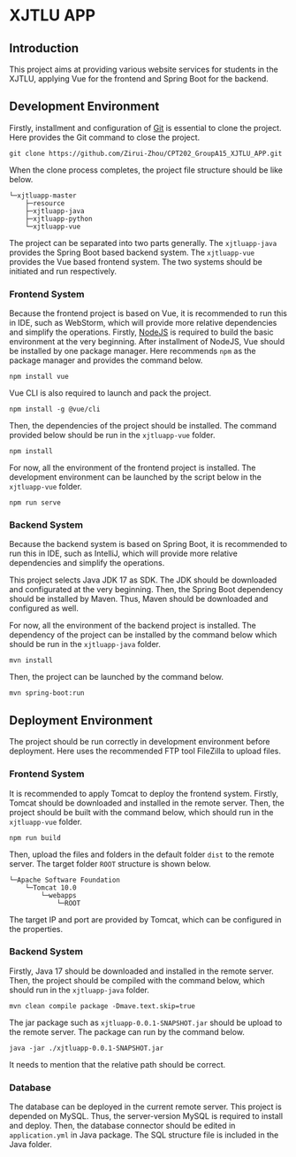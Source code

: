 # XJTLU APP

## Introduction

This project aims at providing various website services for students in the XJTLU, applying Vue for the frontend and Spring Boot for the backend.

## Development Environment

Firstly, installment and configuration of [Git](https://git-scm.com/) is essential to clone the project. Here provides the Git command to close the project.

```
git clone https://github.com/Zirui-Zhou/CPT202_GroupA15_XJTLU_APP.git
```

When the clone process completes, the project file structure should be like below.

```
└─xjtluapp-master
    ├─resource
    ├─xjtluapp-java
    ├─xjtluapp-python
    └─xjtluapp-vue
```

The project can be separated into two parts generally. The `xjtluapp-java` provides the Spring Boot based backend system. The `xjtluapp-vue` provides the Vue based frontend system. The two systems should be initiated and run respectively.

### Frontend System

Because the frontend project is based on Vue, it is recommended to run this in IDE, such as WebStorm, which will provide more relative dependencies and simplify the operations. Firstly, [NodeJS](https://nodejs.org/) is required to build the basic environment at the very beginning. After installment of NodeJS, Vue should be installed by one package manager. Here recommends `npm` as the package manager and provides the command below.

```
npm install vue
```

Vue CLI is also required to launch and pack the project.

```
npm install -g @vue/cli
```

Then, the dependencies of the project should be installed. The command provided below should be run in the `xjtluapp-vue` folder.

```
npm install
```

For now, all the environment of the frontend project is installed. The development environment can be launched by the script below in the `xjtluapp-vue` folder.

```
npm run serve
```

### Backend System

Because the backend system is based on Spring Boot, it is recommended to run this in IDE, such as IntelliJ, which will provide more relative dependencies and simplify the operations.

This project selects Java JDK 17 as SDK. The JDK should be downloaded and configurated at the very beginning. Then, the Spring Boot dependency should be installed by Maven. Thus, Maven should be downloaded and configured as well. 

For now, all the environment of the backend project is installed. The dependency of the project can be installed by the command below which should be run in the `xjtluapp-java` folder.

```
mvn install
```

Then, the project can be launched by the command below.

```
mvn spring-boot:run
```

## Deployment Environment

The project should be run correctly in development environment before deployment. Here uses the recommended FTP tool FileZilla to upload files.

### Frontend System

It is recommended to apply Tomcat to deploy the frontend system. Firstly, Tomcat should be downloaded and installed in the remote server. Then, the project should be built with the command below, which should run in the `xjtluapp-vue` folder.

```
npm run build
```

Then, upload the files and folders in the default folder `dist` to the remote server. The target folder `ROOT` structure is shown below.

```
└─Apache Software Foundation
    └─Tomcat 10.0
        └─webapps
            └─ROOT
```

The target IP and port are provided by Tomcat, which can be configured in the properties.

### Backend System

Firstly, Java 17 should be downloaded and installed in the remote server. Then, the project should be compiled with the command below, which should run in the `xjtluapp-java` folder.

```
mvn clean compile package -Dmave.text.skip=true
```

The jar package such as `xjtluapp-0.0.1-SNAPSHOT.jar` should be upload to the remote server. The package can run by the command below.

```
java -jar ./xjtluapp-0.0.1-SNAPSHOT.jar
```

It needs to mention that the relative path should be correct.

### Database

The database can be deployed in the current remote server. This project is depended on MySQL. Thus, the server-version MySQL is required to install and deploy. Then, the database connector should be edited in `application.yml` in Java package. The SQL structure file is included in the Java folder.
